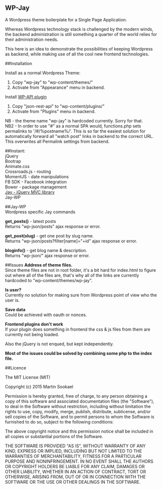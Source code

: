 ## WP-Jay  

A Wordpress theme boilerplate for a Single Page Application.  

Whereas Wordpress technology stack is challenged by the modern winds, the backend administration is still something a quarter of the world relies for their administration needs.

This here is an idea to demonstrate the possibilities of keeping Wordpress as backend, while making use of all the cool new frontend technologies.  

##Installation  

Install as a normal Wordpress Theme:  
1. Copy "wp-jay" to "wp-content/themes/"  
2. Activate from "Appearance" menu in backend.  

Install [WP-API plugin](https://wordpress.org/plugins/json-rest-api/)  
1. Copy "json-rest-api" to "wp-content/plugins/"  
2. Activate from "Plugins" menu in backend.

NB - the theme name "wp-jay" is hardcoded currently. Sorry for that.  
NB2 - In order to use "#" as a normal SPA would, functions.php sets permalinks to '/#/%postname%/'. This is so far the easiest solution for automatically forward all "watch post" links in backend to the correct URL.  
This overwrites all Permalink settings from backend.  

##Instant:  
jQuery  
Bootrap  
Animate.css  
Crossroads.js - routing  
MomentJS - date manipulations  
FB SDK - Facebook integration  
Bower - package management  
[Jay - jQuery MVC library](https://github.com/jayJs/jay)  
Jay-WP  

##Jay-WP  
Wordpress specific Jay commands  

**get_posts()** - latest posts  
Returns "wp-json/posts" ajax response or error.  

**get_post(slug)** - get one post by slug name.  
Returns "wp-json/posts?filter[name]="+id" ajax response or error.  

**bloginfo()** - get blog name & description.  
Returns "wp-json/" ajax response or error.  

##Issues
**Address of theme files.**  
Since theme files are not in root folder, it's a bit hard for index.html to figure out where all of the files are, that's why all of the links are currently hardcoded to "wp-content/themes/wp-jay".  

**Is user?**  
Currently no solution for making sure from Wordpress point of view who the user is.  

**Save data**  
Could be achieved with oauth or nonces.  

**Frontend plugins don't work**  
If your plugin does something in frontend the css & js files from them are currently not being loaded.  

Also the jQuery is not enqued, but kept independently.  

**Most of the issues could be solved by combining some php to the index file.**  



##Licence  

The MIT License (MIT)  

Copyright (c) 2015 Martin Sookael  

Permission is hereby granted, free of charge, to any person obtaining a copy of this software and associated documentation files (the "Software"), to deal in the Software without restriction, including without limitation the rights to use, copy, modify, merge, publish, distribute, sublicense, and/or sell copies of the Software, and to permit persons to whom the Software is furnished to do so, subject to the following conditions:  

The above copyright notice and this permission notice shall be included in all copies or substantial portions of the Software.  

THE SOFTWARE IS PROVIDED "AS IS", WITHOUT WARRANTY OF ANY KIND, EXPRESS OR IMPLIED, INCLUDING BUT NOT LIMITED TO THE WARRANTIES OF MERCHANTABILITY, FITNESS FOR A PARTICULAR PURPOSE AND NONINFRINGEMENT. IN NO EVENT SHALL THE AUTHORS OR COPYRIGHT HOLDERS BE LIABLE FOR ANY CLAIM, DAMAGES OR OTHER LIABILITY, WHETHER IN AN ACTION OF CONTRACT, TORT OR OTHERWISE, ARISING FROM, OUT OF OR IN CONNECTION WITH THE SOFTWARE OR THE USE OR OTHER DEALINGS IN THE SOFTWARE.

